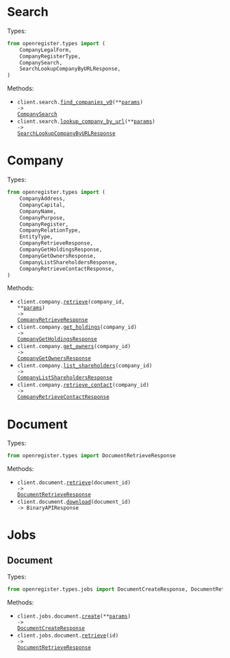 # Search

Types:

```python
from openregister.types import (
    CompanyLegalForm,
    CompanyRegisterType,
    CompanySearch,
    SearchLookupCompanyByURLResponse,
)
```

Methods:

- <code title="get /v0/search/company">client.search.<a href="./src/openregister/resources/search.py">find_companies_v0</a>(\*\*<a href="src/openregister/types/search_find_companies_v0_params.py">params</a>) -> <a href="./src/openregister/types/company_search.py">CompanySearch</a></code>
- <code title="get /v0/search/lookup">client.search.<a href="./src/openregister/resources/search.py">lookup_company_by_url</a>(\*\*<a href="src/openregister/types/search_lookup_company_by_url_params.py">params</a>) -> <a href="./src/openregister/types/search_lookup_company_by_url_response.py">SearchLookupCompanyByURLResponse</a></code>

# Company

Types:

```python
from openregister.types import (
    CompanyAddress,
    CompanyCapital,
    CompanyName,
    CompanyPurpose,
    CompanyRegister,
    CompanyRelationType,
    EntityType,
    CompanyRetrieveResponse,
    CompanyGetHoldingsResponse,
    CompanyGetOwnersResponse,
    CompanyListShareholdersResponse,
    CompanyRetrieveContactResponse,
)
```

Methods:

- <code title="get /v0/company/{company_id}">client.company.<a href="./src/openregister/resources/company.py">retrieve</a>(company_id, \*\*<a href="src/openregister/types/company_retrieve_params.py">params</a>) -> <a href="./src/openregister/types/company_retrieve_response.py">CompanyRetrieveResponse</a></code>
- <code title="get /v1/company/{company_id}/holdings">client.company.<a href="./src/openregister/resources/company.py">get_holdings</a>(company_id) -> <a href="./src/openregister/types/company_get_holdings_response.py">CompanyGetHoldingsResponse</a></code>
- <code title="get /v1/company/{company_id}/owners">client.company.<a href="./src/openregister/resources/company.py">get_owners</a>(company_id) -> <a href="./src/openregister/types/company_get_owners_response.py">CompanyGetOwnersResponse</a></code>
- <code title="get /v0/company/{company_id}/shareholders">client.company.<a href="./src/openregister/resources/company.py">list_shareholders</a>(company_id) -> <a href="./src/openregister/types/company_list_shareholders_response.py">CompanyListShareholdersResponse</a></code>
- <code title="get /v0/company/{company_id}/contact">client.company.<a href="./src/openregister/resources/company.py">retrieve_contact</a>(company_id) -> <a href="./src/openregister/types/company_retrieve_contact_response.py">CompanyRetrieveContactResponse</a></code>

# Document

Types:

```python
from openregister.types import DocumentRetrieveResponse
```

Methods:

- <code title="get /v0/document/{document_id}">client.document.<a href="./src/openregister/resources/document.py">retrieve</a>(document_id) -> <a href="./src/openregister/types/document_retrieve_response.py">DocumentRetrieveResponse</a></code>
- <code title="get /v0/document/{document_id}/download">client.document.<a href="./src/openregister/resources/document.py">download</a>(document_id) -> BinaryAPIResponse</code>

# Jobs

## Document

Types:

```python
from openregister.types.jobs import DocumentCreateResponse, DocumentRetrieveResponse
```

Methods:

- <code title="post /v0/jobs/document">client.jobs.document.<a href="./src/openregister/resources/jobs/document.py">create</a>(\*\*<a href="src/openregister/types/jobs/document_create_params.py">params</a>) -> <a href="./src/openregister/types/jobs/document_create_response.py">DocumentCreateResponse</a></code>
- <code title="get /v0/jobs/document/{id}">client.jobs.document.<a href="./src/openregister/resources/jobs/document.py">retrieve</a>(id) -> <a href="./src/openregister/types/jobs/document_retrieve_response.py">DocumentRetrieveResponse</a></code>
